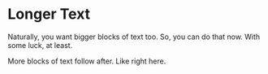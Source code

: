 # Longer Text

Naturally, you want bigger blocks of text too.
So, you can do that now.
With some luck, at least.

More blocks of text follow after.
Like right here.
